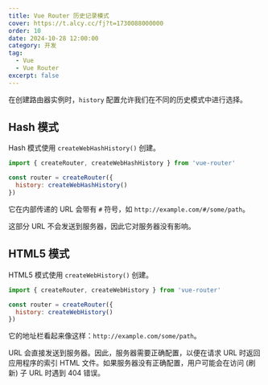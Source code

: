 ```yaml
---
title: Vue Router 历史记录模式
cover: https://t.alcy.cc/fj?t=1730088000000
order: 10
date: 2024-10-28 12:00:00
category: 开发
tag:
  - Vue
  - Vue Router
excerpt: false
---
```


在创建路由器实例时，`history` 配置允许我们在不同的历史模式中进行选择。

## Hash 模式

Hash 模式使用 `createWebHashHistory()` 创建。

```JavaScript
import { createRouter, createWebHashHistory } from 'vue-router'

const router = createRouter({
  history: createWebHashHistory()
})
```

它在内部传递的 URL 会带有 `#` 符号，如 `http://example.com/#/some/path`。

这部分 URL 不会发送到服务器，因此它对服务器没有影响。

## HTML5 模式

HTML5 模式使用 `createWebHistory()` 创建。

```JavaScript
import { createRouter, createWebHistory } from 'vue-router'

const router = createRouter({
  history: createWebHistory()
})
```

它的地址栏看起来像这样：`http://example.com/some/path`。

URL 会直接发送到服务器。因此，服务器需要正确配置，以便在请求 URL 时返回应用程序的索引 HTML 文件。如果服务器没有正确配置，用户可能会在访问 (刷新) 子 URL 时遇到 404 错误。
